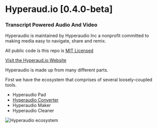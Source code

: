 Hyperaud.io [0.4.0-beta]
========================

### Transcript Powered Audio And Video

Hyperaudio is maintained by Hyperaudio Inc a nonprofit committed to making media easy to navigate, share and remix.

All public code is this repo is [MIT Licensed](https://github.com/hyperaudio/README/blob/master/MIT-licence.md)


[Visit the Hyperaud.io Website](http://hyperaud.io)

Hyperaudio is made up from many different parts.

First we have the ecosystem that comprises of several loosely-coupled tools.

- Hyperaudio Pad
- [Hyperaudio Converter](https://github.com/hyperaudio/ha-converter)
- Hyperaudio Maker
- Hyperaudio Cleaner


![Hyperaudio ecosystem](http://hyperaud.io/assets/images/inserts/hyperaudio-diagram@2x.png)
